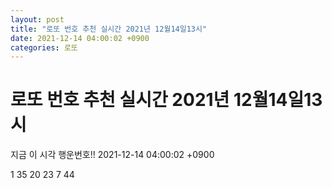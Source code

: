 ```yaml
---
layout: post
title: "로또 번호 추천 실시간 2021년 12월14일13시"
date: 2021-12-14 04:00:02 +0900
categories: 로또
---
```


# 로또 번호 추천 실시간 2021년 12월14일13시

지금 이 시각 행운번호!! 2021-12-14 04:00:02 +0900

 1  35  20  23  7  44 

